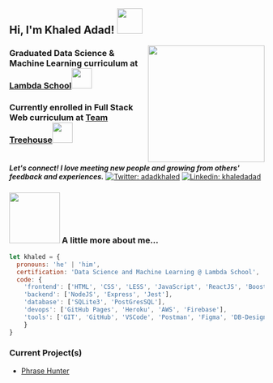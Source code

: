 <h2> Hi, I'm Khaled Adad! <img src="https://media.giphy.com/media/keySJvblcwvZU0ssQ2/giphy.gif" width="50"></h2>
<img align='right' src="https://media.giphy.com/media/l4pLY044apZFSX5YY/giphy.gif" width="230">
<h3>Graduated Data Science & Machine Learning curriculum at <a href="http://lambdaschool.com/">Lambda School</a><img src="https://media.giphy.com/media/W2XIJOMSFaXxgyNwKl/giphy.gif" width="40">
<h3>Currently enrolled in Full Stack Web curriculum at <a href="http://teamtreehouse.com/">Team Treehouse</a><img src="https://media.giphy.com/media/W2XIJOMSFaXxgyNwKl/giphy.gif" width="40">
</br><br/>
</h3>

<em><b>Let's connect! I love meeting new people and growing from others' feedback and experiences.</b></em>
[![Twitter: adadkhaled](https://img.shields.io/twitter/follow/adadkhaled?style=social)](https://twitter.com/adadkhaled)
[![Linkedin: khaledadad](https://img.shields.io/badge/-khaledadad-blue?style=flat-square&logo=Linkedin&logoColor=white&link=https://www.linkedin.com/in/khaledadad/)](https://www.linkedin.com/in/khaledadad/)

### <img src="https://media.giphy.com/media/dfIQG68floQuY/giphy.gif" width="100"> A little more about me... 
```javascript
let khaled = {
  pronouns: 'he' | 'him',
  certification: 'Data Science and Machine Learning @ Lambda School', 'AWS Cloud Practitioner', 'Tableau Desktop Scpecialist'
  code: {
    'frontend': ['HTML', 'CSS', 'LESS', 'JavaScript', 'ReactJS', 'Boostrap/Reactstrap', 'Style-Components', 'Material UI'],
    'backend': ['NodeJS', 'Express', 'Jest'],
    'database': ['SQLite3', 'PostGresSQL'],
    'devops': ['GitHub Pages', 'Heroku', 'AWS', 'Firebase'],
    'tools': ['GIT', 'GitHub', 'VSCode', 'Postman', 'Figma', 'DB-Designer', 'React libraries'],
    }
}
```
### Current Project(s)
- [Phrase Hunter](https://www.khaledadad.com/treehouse/oop_game-v2/)
